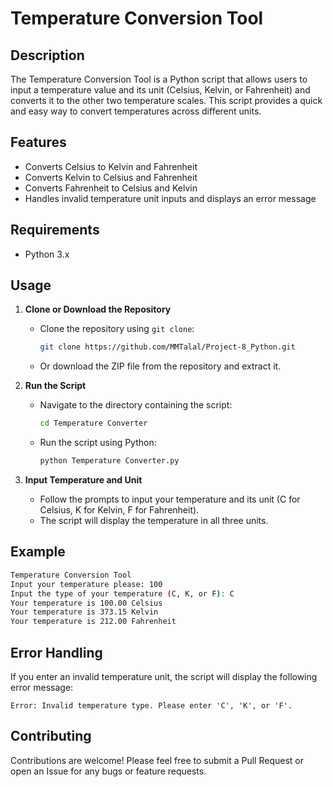 # Temperature Conversion Tool

## Description
The Temperature Conversion Tool is a Python script that allows users to input a temperature value and its unit (Celsius, Kelvin, or Fahrenheit) and converts it to the other two temperature scales. This script provides a quick and easy way to convert temperatures across different units.

## Features
- Converts Celsius to Kelvin and Fahrenheit
- Converts Kelvin to Celsius and Fahrenheit
- Converts Fahrenheit to Celsius and Kelvin
- Handles invalid temperature unit inputs and displays an error message

## Requirements
- Python 3.x

## Usage
1. **Clone or Download the Repository**
   - Clone the repository using `git clone`:
     ```sh
     git clone https://github.com/MMTalal/Project-8_Python.git
     ```
   - Or download the ZIP file from the repository and extract it.

2. **Run the Script**
   - Navigate to the directory containing the script:
     ```sh
     cd Temperature Converter
     ```
   - Run the script using Python:
     ```sh
     python Temperature Converter.py
     ```

3. **Input Temperature and Unit**
   - Follow the prompts to input your temperature and its unit (C for Celsius, K for Kelvin, F for Fahrenheit).
   - The script will display the temperature in all three units.

## Example
```sh
Temperature Conversion Tool
Input your temperature please: 100
Input the type of your temperature (C, K, or F): C
Your temperature is 100.00 Celsius
Your temperature is 373.15 Kelvin
Your temperature is 212.00 Fahrenheit
```

## Error Handling
If you enter an invalid temperature unit, the script will display the following error message:
```
Error: Invalid temperature type. Please enter 'C', 'K', or 'F'.
```

## Contributing
Contributions are welcome! Please feel free to submit a Pull Request or open an Issue for any bugs or feature requests.

